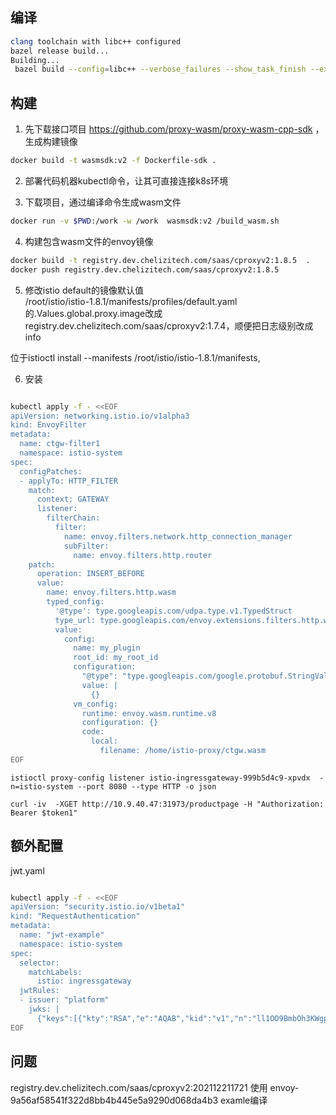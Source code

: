 ## 编译


```sh
clang toolchain with libc++ configured
bazel release build...
Building...
 bazel build --config=libc++ --verbose_failures --show_task_finish --experimental_generate_json_trace_profile --test_output=errors --repository_cache=/build/repository_cache --experimental_repository_cache_hardlinks --nocache_test_results -c opt //source/exe:envoy-static
```


## 构建

1.	先下载接口项目 https://github.com/proxy-wasm/proxy-wasm-cpp-sdk ，生成构建镜像 

```sh
docker build -t wasmsdk:v2 -f Dockerfile-sdk .
```

2.	部署代码机器kubectl命令，让其可直接连接k8s环境


3.	下载项目，通过编译命令生成wasm文件

```sh
docker run -v $PWD:/work -w /work  wasmsdk:v2 /build_wasm.sh
```




4. 构建包含wasm文件的envoy镜像

```sh
docker build -t registry.dev.chelizitech.com/saas/cproxyv2:1.8.5  .
docker push registry.dev.chelizitech.com/saas/cproxyv2:1.8.5
```

5. 修改istio default的镜像默认值  
/root/istio/istio-1.8.1/manifests/profiles/default.yaml的.Values.global.proxy.image改成registry.dev.chelizitech.com/saas/cproxyv2:1.7.4，顺便把日志级别改成info

位于istioctl install --manifests /root/istio/istio-1.8.1/manifests,

6. 安装

```sh

kubectl apply -f - <<EOF
apiVersion: networking.istio.io/v1alpha3
kind: EnvoyFilter
metadata:
  name: ctgw-filter1
  namespace: istio-system
spec:
  configPatches:
  - applyTo: HTTP_FILTER
    match:
      context: GATEWAY
      listener:
        filterChain:
          filter:
            name: envoy.filters.network.http_connection_manager
            subFilter:
              name: envoy.filters.http.router
    patch:
      operation: INSERT_BEFORE
      value:
        name: envoy.filters.http.wasm
        typed_config:
          '@type': type.googleapis.com/udpa.type.v1.TypedStruct
          type_url: type.googleapis.com/envoy.extensions.filters.http.wasm.v3.Wasm
          value:
            config:
              name: my_plugin
              root_id: my_root_id
              configuration: 
                "@type": "type.googleapis.com/google.protobuf.StringValue"
                value: |
                  {}
              vm_config:
                runtime: envoy.wasm.runtime.v8
                configuration: {}
                code:
                  local:
                    filename: /home/istio-proxy/ctgw.wasm
EOF

```


```
istioctl proxy-config listener istio-ingressgateway-999b5d4c9-xpvdx  -n=istio-system --port 8080 --type HTTP -o json

curl -iv  -XGET http://10.9.40.47:31973/productpage -H "Authorization: Bearer $token1"
```


## 额外配置

jwt.yaml 

```sh

kubectl apply -f - <<EOF
apiVersion: "security.istio.io/v1beta1"
kind: "RequestAuthentication"
metadata:
  name: "jwt-example"
  namespace: istio-system
spec:
  selector:
    matchLabels:
      istio: ingressgateway
  jwtRules:
  - issuer: "platform"
    jwks: |
      {"keys":[{"kty":"RSA","e":"AQAB","kid":"v1","n":"ll1OO9BmbOh3KWgp7U7hgRdvuvloJRqDM4tK5dY7z9hbIor8OdbGDdf0z-w2Pt0BfUe-tme31xg61kgFaiFcAJZ7rtGGnBXCUYBTn7tOWlYn38knpQSVMjh8d_HDY4GS8QTmlhjZ4ZIE1XmmGAyMP4FxWRjL2Lc4QAmWsh4N7zE"}]}
EOF

```

## 问题
registry.dev.chelizitech.com/saas/cproxyv2:202112211721
使用 envoy-9a56af58541f322d8bb4b445e5a9290d068da4b3 examle编译

